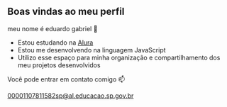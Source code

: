 ## Boas vindas ao meu perfil 

meu nome é eduardo gabriel 🌊

 - Estou estudando na [Alura](https://www.alura.com.br)
 - Estou me desenvolvendo na linguagem JavaScript
 - Utilizo esse espaço para minha organização e compartilhamento dos meu projetos desenvolvidos

Você pode entrar em contato comigo 📫

00001107811582sp@al.educacao.sp.gov.br






 
